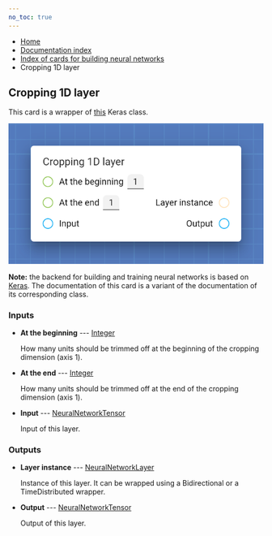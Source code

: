 ```yaml
---
no_toc: true
---
```


<ul class="breadcrumb">
    <li><a href="">Home</a></li>
    <li><a href="documentation">Documentation index</a></li>
    <li><a href="neural_network_cards/">Index of cards for building neural networks</a></li>
    <li>Cropping 1D layer</li>
</ul>

## Cropping 1D layer

This card is a wrapper of [this](https://keras.io/api/layers/reshaping_layers/cropping1d/) Keras class.

!["Cropping 1D layer" card](assets/img/neural_network_cards/layer_Cropping1D.png)

**Note:** the backend for building and training neural networks is based on [Keras](https://keras.io/). The documentation of this card is a variant of the documentation of its corresponding class.


### Inputs


* **At the beginning** --- [Integer](types/Integer)

  How many units should be trimmed off at the beginning of the cropping dimension (axis 1).

* **At the end** --- [Integer](types/Integer)

  How many units should be trimmed off at the end of the cropping dimension (axis 1).

* **Input** --- [NeuralNetworkTensor](types/NeuralNetworkTensor)

  Input of this layer.





### Outputs


* **Layer instance** --- [NeuralNetworkLayer](types/NeuralNetworkLayer)

  Instance of this layer. It can be wrapped using a Bidirectional or a TimeDistributed wrapper.

* **Output** --- [NeuralNetworkTensor](types/NeuralNetworkTensor)

  Output of this layer.




